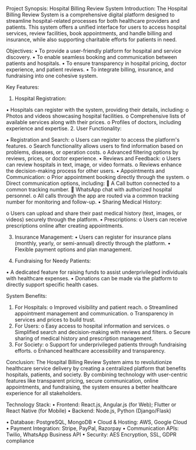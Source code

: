 Project Synopsis: Hospital Billing Review System
Introduction:
The Hospital Billing Review System is a comprehensive digital platform designed to streamline hospital-related processes for both healthcare providers and patients. This system offers a unified interface for users to access hospital services, review facilities, book appointments, and handle billing and insurance, while also supporting charitable efforts for patients in need.

Objectives:
•	To provide a user-friendly platform for hospital and service discovery.
•	To enable seamless booking and communication between patients and hospitals.
•	To ensure transparency in hospital pricing, doctor experience, and patient reviews.
•	To integrate billing, insurance, and fundraising into one cohesive system.


Key Features:
1.	Hospital Registration:

•	Hospitals can register with the system, providing their details, including:
o	Photos and videos showcasing hospital facilities.
o	Comprehensive lists of available services along with their prices.
o	Profiles of doctors, including experience and expertise.
2.	User Functionality:

•	Registration and Search:
o	Users can register to access the platform's features.
o	Search functionality allows users to find information based on problems, diseases, or operation costs.
o	Advanced filtering options by reviews, prices, or doctor experience.
•	Reviews and Feedback:
o	Users can review hospitals in text, image, or video formats.
o	Reviews enhance the decision-making process for other users.
•	Appointments and Communication:
o	Prior appointment booking directly through the system.
o	Direct communication options, including:
	A Call button connected to a common tracking number.
	WhatsApp chat with authorized hospital personnel.
o	All calls through the app are routed via a common tracking number for monitoring and follow-up.
•	Sharing Medical History:
 
o	Users can upload and share their past medical history (text, images, or videos) securely through the platform.
•	Prescriptions:
o	Users can receive prescriptions online after creating appointments.

3.	Insurance Management:
•	Users can register for insurance plans (monthly, yearly, or semi-annual) directly through the platform.
•	Flexible payment options and plan management.

4.	Fundraising for Needy Patients:

•	A dedicated feature for raising funds to assist underprivileged individuals with healthcare expenses.
•	Donations can be made via the platform to directly support specific health cases.


System Benefits:
1.	For Hospitals:
o	Improved visibility and patient reach.
o	Streamlined appointment management and communication.
o	Transparency in services and prices to build trust.
2.	For Users:
o	Easy access to hospital information and services.
o	Simplified search and decision-making with reviews and filters.
o	Secure sharing of medical history and prescription management.
3.	For Society:
o	Support for underprivileged patients through fundraising efforts.
o	Enhanced healthcare accessibility and transparency.


Conclusion:
The Hospital Billing Review System aims to revolutionize healthcare service delivery by creating a centralized platform that benefits hospitals, patients, and society. By combining technology with user-centric features like transparent pricing, secure communication, online appointments, and fundraising, the system ensures a better healthcare experience for all stakeholders.

Technology Stack:
•	Frontend: React.js, Angular.js (for Web); Flutter or React Native (for Mobile)
•	Backend: Node.js, Python (Django/Flask)
 
•	Database: PostgreSQL, MongoDB
•	Cloud & Hosting: AWS, Google Cloud
•	Payment Integration: Stripe, PayPal, Razorpay
•	Communication APIs: Twilio, WhatsApp Business API
•	Security: AES Encryption, SSL, GDPR compliance
